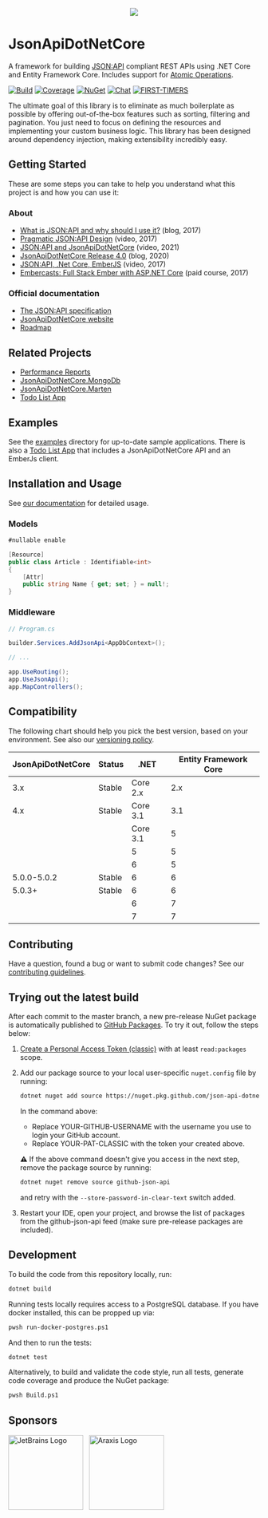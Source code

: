 <p align="center">
<img src ="https://raw.githubusercontent.com/json-api-dotnet/JsonApiDotNetCore/master/logo.png" />
</p>

# JsonApiDotNetCore
A framework for building [JSON:API](http://jsonapi.org/) compliant REST APIs using .NET Core and Entity Framework Core. Includes support for [Atomic Operations](https://jsonapi.org/ext/atomic/).

[![Build](https://ci.appveyor.com/api/projects/status/t8noo6rjtst51kga/branch/master?svg=true)](https://ci.appveyor.com/project/json-api-dotnet/jsonapidotnetcore/branch/master)
[![Coverage](https://codecov.io/gh/json-api-dotnet/JsonApiDotNetCore/branch/master/graph/badge.svg?token=pn036tWV8T)](https://codecov.io/gh/json-api-dotnet/JsonApiDotNetCore)
[![NuGet](https://img.shields.io/nuget/v/JsonApiDotNetCore.svg)](https://www.nuget.org/packages/JsonApiDotNetCore/)
[![Chat](https://badges.gitter.im/json-api-dotnet-core/Lobby.svg)](https://gitter.im/json-api-dotnet-core/Lobby?utm_source=badge&utm_medium=badge&utm_campaign=pr-badge&utm_content=badge)
[![FIRST-TIMERS](https://img.shields.io/badge/first--timers--only-friendly-blue.svg)](http://www.firsttimersonly.com/)

The ultimate goal of this library is to eliminate as much boilerplate as possible by offering out-of-the-box features such as sorting, filtering and pagination. You just need to focus on defining the resources and implementing your custom business logic. This library has been designed around dependency injection, making extensibility incredibly easy.

## Getting Started

These are some steps you can take to help you understand what this project is and how you can use it:

### About
- [What is JSON:API and why should I use it?](https://nordicapis.com/the-benefits-of-using-json-api/) (blog, 2017)
- [Pragmatic JSON:API Design](https://www.youtube.com/watch?v=3jBJOga4e2Y) (video, 2017)
- [JSON:API and JsonApiDotNetCore](https://www.youtube.com/watch?v=79Oq0HOxyeI) (video, 2021)
- [JsonApiDotNetCore Release 4.0](https://dev.to/wunki/getting-started-5dkl) (blog, 2020)
- [JSON:API, .Net Core, EmberJS](https://youtu.be/KAMuo6K7VcE) (video, 2017)
- [Embercasts: Full Stack Ember with ASP.NET Core](https://www.embercasts.com/course/full-stack-ember-with-dotnet/watch/whats-in-this-course-cs) (paid course, 2017)

### Official documentation
- [The JSON:API specification](https://jsonapi.org/format/)
- [JsonApiDotNetCore website](https://www.jsonapi.net/)
- [Roadmap](ROADMAP.md)

## Related Projects

- [Performance Reports](https://github.com/json-api-dotnet/PerformanceReports)
- [JsonApiDotNetCore.MongoDb](https://github.com/json-api-dotnet/JsonApiDotNetCore.MongoDb)
- [JsonApiDotNetCore.Marten](https://github.com/wayne-o/JsonApiDotNetCore.Marten)
- [Todo List App](https://github.com/json-api-dotnet/TodoListExample)

## Examples

See the [examples](https://github.com/json-api-dotnet/JsonApiDotNetCore/tree/master/src/Examples) directory for up-to-date sample applications. There is also a [Todo List App](https://github.com/json-api-dotnet/TodoListExample) that includes a JsonApiDotNetCore API and an EmberJs client.

## Installation and Usage

See [our documentation](https://www.jsonapi.net/) for detailed usage.

### Models

```c#
#nullable enable

[Resource]
public class Article : Identifiable<int>
{
    [Attr]
    public string Name { get; set; } = null!;
}
```

### Middleware

```c#
// Program.cs

builder.Services.AddJsonApi<AppDbContext>();

// ...

app.UseRouting();
app.UseJsonApi();
app.MapControllers();
```

## Compatibility

The following chart should help you pick the best version, based on your environment.
See also our [versioning policy](./VERSIONING_POLICY.md).

| JsonApiDotNetCore | Status      | .NET     | Entity Framework Core |
| ----------------- | ----------- | -------- | --------------------- |
| 3.x               | Stable      | Core 2.x | 2.x                   |
| 4.x               | Stable      | Core 3.1 | 3.1                   |
|                   |             | Core 3.1 | 5                     |
|                   |             | 5        | 5                     |
|                   |             | 6        | 5                     |
| 5.0.0-5.0.2       | Stable      | 6        | 6                     |
| 5.0.3+            | Stable      | 6        | 6                     |
|                   |             | 6        | 7                     |
|                   |             | 7        | 7                     |

## Contributing

Have a question, found a bug or want to submit code changes? See our [contributing guidelines](./.github/CONTRIBUTING.md).

## Trying out the latest build

After each commit to the master branch, a new pre-release NuGet package is automatically published to [GitHub Packages](https://docs.github.com/en/packages/working-with-a-github-packages-registry/working-with-the-nuget-registry).
To try it out, follow the steps below:

1. [Create a Personal Access Token (classic)](https://docs.github.com/en/authentication/keeping-your-account-and-data-secure/managing-your-personal-access-tokens#creating-a-personal-access-token-classic) with at least `read:packages` scope.
1. Add our package source to your local user-specific `nuget.config` file by running:
   ```bash
   dotnet nuget add source https://nuget.pkg.github.com/json-api-dotnet/index.json --name github-json-api --username YOUR-GITHUB-USERNAME --password YOUR-PAT-CLASSIC
   ```
   In the command above:
   - Replace YOUR-GITHUB-USERNAME with the username you use to login your GitHub account.
   - Replace YOUR-PAT-CLASSIC with the token your created above.
   
   :warning: If the above command doesn't give you access in the next step, remove the package source by running:
   ```bash
   dotnet nuget remove source github-json-api
   ```
   and retry with the `--store-password-in-clear-text` switch added.
1. Restart your IDE, open your project, and browse the list of packages from the github-json-api feed (make sure pre-release packages are included).

## Development

To build the code from this repository locally, run:

```bash
dotnet build
```

Running tests locally requires access to a PostgreSQL database. If you have docker installed, this can be propped up via:

```bash
pwsh run-docker-postgres.ps1
```

And then to run the tests:

```bash
dotnet test
```

Alternatively, to build and validate the code style, run all tests, generate code coverage and produce the NuGet package:

```bash
pwsh Build.ps1
```

## Sponsors

<a href="https://jb.gg/OpenSourceSupport"><img align="middle" src="https://resources.jetbrains.com/storage/products/company/brand/logos/jb_beam.svg" alt="JetBrains Logo" style="width:150px"></a> &nbsp;
<a href="https://www.araxis.com/buy/open-source"><img align="middle" src="https://www.araxis.com/theme/37/img/araxis-logo-lg.svg" alt="Araxis Logo" style="width:150px"></a>
